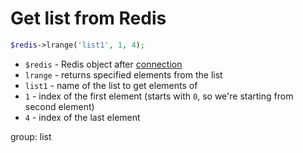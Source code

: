 # Get list from Redis

```php
$redis->lrange('list1', 1, 4);
```

- `$redis` - Redis object after [connection](/php-redis/how-to-connect-to-redis)
- `lrange` - returns specified elements from the list
- `list1` - name of the list to get elements of
- `1` - index of the first element (starts with `0`, so we're starting from second element)
- `4` - index of the last element

group: list


